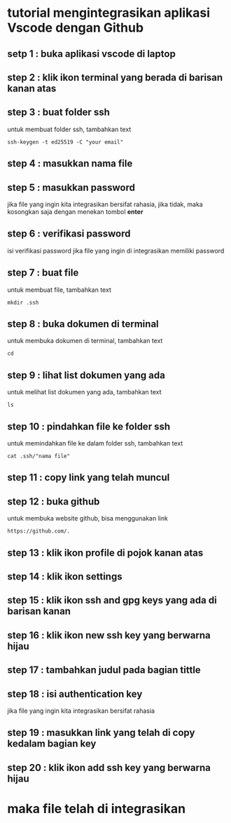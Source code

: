 # tutorial mengintegrasikan aplikasi Vscode dengan Github

## setp 1 : buka aplikasi vscode di laptop
## step 2 : klik ikon terminal yang berada di barisan kanan atas
## step 3 : buat folder ssh
untuk membuat folder ssh, tambahkan text
```
ssh-keygen -t ed25519 -C "your email"
```
## step 4 : masukkan nama file
## step 5 : masukkan password 
jika file yang ingin kita integrasikan bersifat rahasia, jika tidak, maka kosongkan saja dengan menekan tombol **enter**
## step 6 : verifikasi password 
isi verifikasi password jika file yang ingin di integrasikan memiliki password
## step 7 : buat file
untuk membuat file, tambahkan text
```
mkdir .ssh
```
## step 8 : buka dokumen di terminal
untuk membuka dokumen di terminal, tambahkan text
```
cd
```
## step 9 : lihat list dokumen yang ada
untuk melihat list dokumen yang ada, tambahkan text
```
ls
```
## step 10 : pindahkan file ke folder ssh
untuk memindahkan file ke dalam folder ssh, tambahkan text
```
cat .ssh/"nama file"
```
## step 11 : copy link yang telah muncul
## step 12 : buka github
untuk membuka website github, bisa menggunakan link
```
https://github.com/.
```
## step 13 : klik ikon profile di pojok kanan atas
## step 14 : klik ikon settings
## step 15 : klik ikon ssh and gpg keys yang ada di barisan kanan
## step 16 : klik ikon new ssh key yang berwarna hijau
## step 17 : tambahkan judul pada bagian tittle
## step 18 : isi authentication key 
jika file yang ingin kita integrasikan bersifat rahasia
## step 19 : masukkan link yang telah di copy kedalam bagian key
## step 20 : klik ikon add ssh key yang berwarna hijau
# maka file telah di integrasikan
